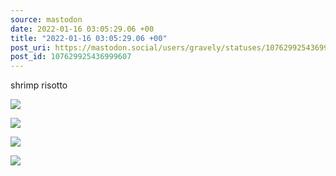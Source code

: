 ```yaml
---
source: mastodon
date: 2022-01-16 03:05:29.06 +00
title: "2022-01-16 03:05:29.06 +00"
post_uri: https://mastodon.social/users/gravely/statuses/107629925436999607
post_id: 107629925436999607
---
```

shrimp risotto


![](/images/107629924619803579.jpg)

![](/images/107629924781281687.jpg)

![](/images/107629924992207979.jpg)

![](/images/107629925334538330.jpg)

